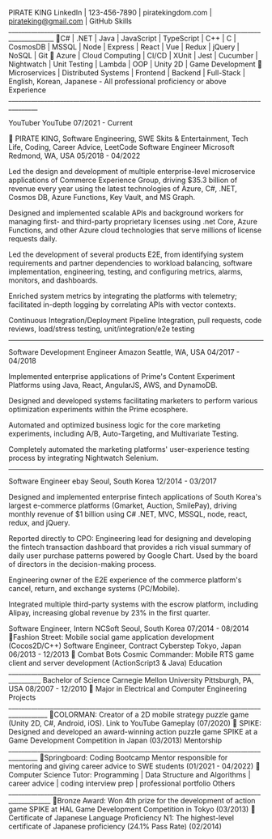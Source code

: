 PIRATE KING
LinkedIn | 123-456-7890 | piratekingdom.com | pirateking@gmail.com | GitHub
Skills ____________________________________________________________________________________________
 C# | .NET | Java | JavaScript | TypeScript | C++ | C | CosmosDB | MSSQL | Node | Express | React | Vue | Redux | jQuery | NoSQL | Git
 Azure | Cloud Computing | CI/CD | XUnit | Jest | Cucumber | Nightwatch | Unit Testing | Lambda | OOP | Unity 2D | Game Development
 Microservices | Distributed Systems | Frontend | Backend | Full-Stack | English, Korean, Japanese - All professional proficiency or above
Experience _______________________________________________________________________________________

YouTuber YouTube 07/2021 - Current

 PIRATE KING, Software Engineering, SWE Skits & Entertainment, Tech Life, Coding, Career Advice, LeetCode
Software Engineer Microsoft Redmond, WA, USA 05/2018 - 04/2022


Led the design and development of multiple enterprise-level microservice applications of Commerce Experience Group, driving $35.3 billion of revenue every year using the latest technologies of Azure, C#, .NET, Cosmos DB, Azure Functions, Key Vault, and MS Graph.

Designed and implemented scalable APIs and background workers for managing first- and third-party proprietary licenses using .net Core, Azure Functions, and other Azure cloud technologies that serve millions of license requests daily.

Led the development of several products E2E, from identifying system requirements and partner dependencies to workload balancing, software implementation, engineering, testing, and configuring metrics, alarms, monitors, and dashboards.

Enriched system metrics by integrating the platforms with telemetry; facilitated in-depth logging by correlating APIs with vector contexts.

Continuous Integration/Deployment Pipeline Integration, pull requests, code reviews, load/stress testing, unit/integration/e2e testing


___

Software Development Engineer Amazon Seattle, WA, USA 04/2017 - 04/2018

Implemented enterprise applications of Prime's Content Experiment Platforms using Java, React, AngularJS, AWS, and DynamoDB.

Designed and developed systems facilitating marketers to perform various optimization experiments within the Prime ecosphere.

Automated and optimized business logic for the core marketing experiments, including A/B, Auto-Targeting, and Multivariate Testing.

Completely automated the marketing platforms' user-experience testing process by integrating Nightwatch Selenium.

___

Software Engineer ebay Seoul, South Korea 12/2014 - 03/2017

Designed and implemented enterprise fintech applications of South Korea's largest e-commerce platforms (Gmarket, Auction, SmilePay), driving monthly revenue of $1 billion using C# .NET, MVC, MSSQL, node, react, redux, and jQuery.

Reported directly to CPO: Engineering lead for designing and developing the fintech transaction dashboard that provides a rich visual summary of daily user purchase patterns powered by Google Chart. Used by the board of directors in the decision-making process.

Engineering owner of the E2E experience of the commerce platform's cancel, return, and exchange systems (PC/Mobile).

Integrated multiple third-party systems with the escrow platform, including Alipay, increasing global revenue by 23% in the first quarter.

Software Engineer, Intern NCSoft Seoul, South Korea 07/2014 - 08/2014
 Fashion Street: Mobile social game application development (Cocos2D/C++)
Software Engineer, Contract Cyberstep Tokyo, Japan 06/2013 - 12/2013
 Combat Bots Cosmic Commander: Mobile RTS game client and server development (ActionScript3 & Java)
Education ________________________________________________________________________________________
Bachelor of Science Carnegie Mellon University Pittsburgh, PA, USA 08/2007 - 12/2010
 Major in Electrical and Computer Engineering
Projects __________________________________________________________________________________________
 COLORMAN: Creator of a 2D mobile strategy puzzle game (Unity 2D, C#, Android, iOS). Link to YouTube Gameplay (07/2020)
 SPIKE: Designed and developed an award-winning action puzzle game SPIKE at a Game Development Competition in Japan (03/2013)
Mentorship _______________________________________________________________________________________
 Springboard: Coding Bootcamp Mentor responsible for mentoring and giving career advice to SWE students (01/2021 - 04/2022)
 Computer Science Tutor: Programming | Data Structure and Algorithms | career advice | coding interview prep | professional portfolio
Others ___________________________________________________________________________________________
 Bronze Award: Won 4th prize for the development of action game SPIKE at HAL Game Development Competition in Tokyo (03/2013)
 Certificate of Japanese Language Proficiency N1: The highest-level certificate of Japanese proficiency (24.1% Pass Rate) (02/2014)
